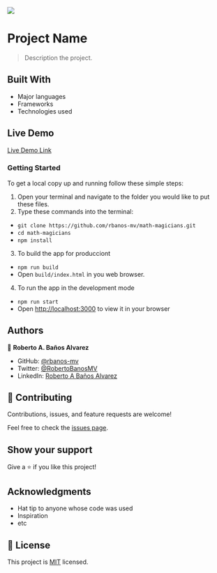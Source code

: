 ![](https://img.shields.io/badge/Microverse-blueviolet)

# Project Name

> Description the project.


## Built With

- Major languages
- Frameworks
- Technologies used

## Live Demo

[Live Demo Link](https://livedemo.com)


### Getting Started

To get a local copy up and running follow these simple steps:

1. Open your terminal and navigate to the folder you would like to put these files.
2. Type these commands into the terminal:

- `git clone https://github.com/rbanos-mv/math-magicians.git`
- `cd math-magicians`
- `npm install`

3. To build the app for producciont

- `npm run build`
- Open `build/index.html` in you web browser.

4. To run the app in the development mode

- `npm run start`
- Open [http://localhost:3000](http://localhost:3000) to view it in your browser

## Authors

👤 **Roberto A. Baños Alvarez**

- GitHub: [@rbanos-mv](https://github.com/rbanos-mv)
- Twitter: [@RobertoBanosMV](https://twitter.com/RobertoBanosMV)
- LinkedIn: [Roberto A Baños Alvarez](https://linkedin.com/in/roberto-a-baños-alvarez-500766234)

## 🤝 Contributing

Contributions, issues, and feature requests are welcome!

Feel free to check the [issues page](../../issues/).

## Show your support

Give a ⭐️ if you like this project!

## Acknowledgments

- Hat tip to anyone whose code was used
- Inspiration
- etc

## 📝 License

This project is [MIT](./MIT.md) licensed.
